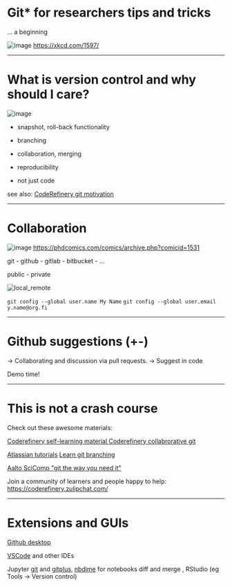 # Git* for researchers tips and tricks

... a beginning

![image](https://user-images.githubusercontent.com/32324155/233045375-67648e11-44fc-46f8-bd28-e3b4affe9344.png)
https://xkcd.com/1597/

---

# What is version control and why should I care?

![image](https://user-images.githubusercontent.com/32324155/233046924-ac11b227-ba4f-4814-9181-29ad5469b099.png)

* snapshot, roll-back functionality
* branching
* collaboration, merging
* reproducibility

* not just code

see also: [CodeRefinery git motivation](https://coderefinery.github.io/git-intro/motivation/)

---

# Collaboration

![image](https://user-images.githubusercontent.com/32324155/233045262-cf3a2b1d-affe-44e8-aed9-a8a4774fdf80.png)
https://phdcomics.com/comics/archive.php?comicid=1531 

git - github - gitlab - bitbucket - ...

public - private

![local_remote](https://user-images.githubusercontent.com/32324155/233041841-6b789e7c-d9cc-4b5e-8135-6c5f382f94f6.png)


`git config --global user.name My Name`
`git config --global user.email y.name@org.fi`

---

# Github suggestions (+-)

-> Collaborating and discussion via pull requests.
-> Suggest in code

Demo time!

---

# This is not a crash course

Check out these awesome materials:

[Coderefinery self-learning material ](https://coderefinery.github.io/git-intro/)
[Coderefinery collabrorative git](https://coderefinery.github.io/git-collaborative/)

[Atlassian tutorials](https://www.atlassian.com/git/tutorials)
[Learn git branching](https://learngitbranching.js.org/)

[Aalto SciComp "git the way you need it"](https://aaltoscicomp.github.io/cheatsheets/git-the-way-you-need-it-cheatsheet.pdf)

Join a community of learners and people happy to help: https://coderefinery.zulipchat.com/ 

---

# Extensions and GUIs

[Github desktop](https://desktop.github.com/)

[VSCode](https://code.visualstudio.com/docs/sourcecontrol/overview) and other IDEs

Jupyter [git](https://github.com/jupyterlab/jupyterlab-git) and [gitplus](https://github.com/ReviewNB/jupyterlab-gitplus), [nbdime](https://github.com/jupyter/nbdime) for notebooks diff and merge , RStudio (eg Tools -> Version control)
